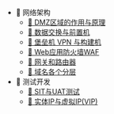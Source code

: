 - 🍑 网络架构
  - [🍇 DMZ区域的作用与原理](/workstudy/workstudy_Internet/workstudy_DMZ.md)
  - [🍈 数据交换与前置机](/workstudy/workstudy_Internet/workstudy_前置机.md)
  - [🍊 堡垒机 VPN 与构建机](/workstudy/workstudy_Internet/workstudy_堡垒机.md)
  - [🍍 Web应用防火墙WAF](/workstudy/workstudy_Internet/workstudy_WAF.md)
  - [🍎 网关和路由器](/workstudy/workstudy_Internet/workstudy_网关和路由器.md)
  - [🍏 域名各个分层](/workstudy/workstudy_Internet/workstudy_域名.md)
- 🌰 测试开发
  - [🍋 SIT与UAT测试](/workstudy/workstudy_dev/workstudy_environment.md)
  - [🥭 实体IP与虚拟IP(VIP)](/workstudy/workstudy_dev/workstudy_ip.md)